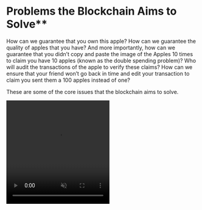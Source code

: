 # Problems the Blockchain Aims to Solve**

How can we guarantee that you own this apple? How can we guarantee the quality of apples that you have? And more importantly, how can we guarantee that you didn’t copy and paste the image of the Apples 10 times to claim you have 10 apples (known as the double spending problem)? Who will audit the transactions of the apple to verify these claims? How can we ensure that your friend won’t go back in time and edit your transaction to claim you sent them a 100 apples instead of one?

These are some of the core issues that the blockchain aims to solve. 

<video className="mx-auto" loading="lazy" muted="muted" width="271" height="271" type="video/mp4" autoplay="autoplay" loop="loop" src="https://cadena.incl.us/wp-content/uploads/2021/12/problem-2.mp4" />
